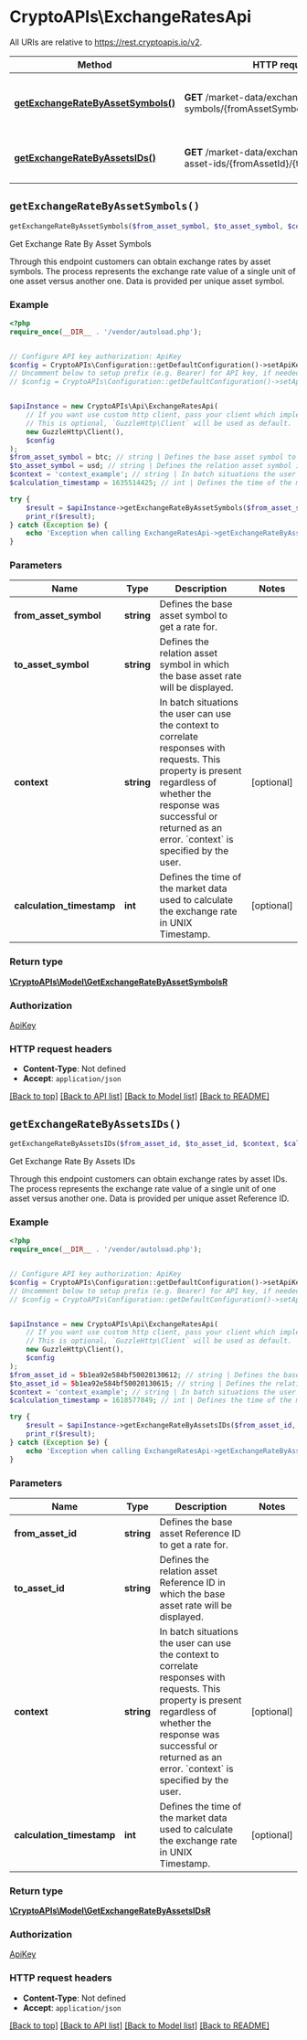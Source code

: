 # CryptoAPIs\ExchangeRatesApi

All URIs are relative to https://rest.cryptoapis.io/v2.

Method | HTTP request | Description
------------- | ------------- | -------------
[**getExchangeRateByAssetSymbols()**](ExchangeRatesApi.md#getExchangeRateByAssetSymbols) | **GET** /market-data/exchange-rates/by-symbols/{fromAssetSymbol}/{toAssetSymbol} | Get Exchange Rate By Asset Symbols
[**getExchangeRateByAssetsIDs()**](ExchangeRatesApi.md#getExchangeRateByAssetsIDs) | **GET** /market-data/exchange-rates/by-asset-ids/{fromAssetId}/{toAssetId} | Get Exchange Rate By Assets IDs


## `getExchangeRateByAssetSymbols()`

```php
getExchangeRateByAssetSymbols($from_asset_symbol, $to_asset_symbol, $context, $calculation_timestamp): \CryptoAPIs\Model\GetExchangeRateByAssetSymbolsR
```

Get Exchange Rate By Asset Symbols

Through this endpoint customers can obtain exchange rates by asset symbols. The process represents the exchange rate value of a single unit of one asset versus another one. Data is provided per unique asset symbol.

### Example

```php
<?php
require_once(__DIR__ . '/vendor/autoload.php');


// Configure API key authorization: ApiKey
$config = CryptoAPIs\Configuration::getDefaultConfiguration()->setApiKey('x-api-key', 'YOUR_API_KEY');
// Uncomment below to setup prefix (e.g. Bearer) for API key, if needed
// $config = CryptoAPIs\Configuration::getDefaultConfiguration()->setApiKeyPrefix('x-api-key', 'Bearer');


$apiInstance = new CryptoAPIs\Api\ExchangeRatesApi(
    // If you want use custom http client, pass your client which implements `GuzzleHttp\ClientInterface`.
    // This is optional, `GuzzleHttp\Client` will be used as default.
    new GuzzleHttp\Client(),
    $config
);
$from_asset_symbol = btc; // string | Defines the base asset symbol to get a rate for.
$to_asset_symbol = usd; // string | Defines the relation asset symbol in which the base asset rate will be displayed.
$context = 'context_example'; // string | In batch situations the user can use the context to correlate responses with requests. This property is present regardless of whether the response was successful or returned as an error. `context` is specified by the user.
$calculation_timestamp = 1635514425; // int | Defines the time of the market data used to calculate the exchange rate in UNIX Timestamp.

try {
    $result = $apiInstance->getExchangeRateByAssetSymbols($from_asset_symbol, $to_asset_symbol, $context, $calculation_timestamp);
    print_r($result);
} catch (Exception $e) {
    echo 'Exception when calling ExchangeRatesApi->getExchangeRateByAssetSymbols: ', $e->getMessage(), PHP_EOL;
}
```

### Parameters

Name | Type | Description  | Notes
------------- | ------------- | ------------- | -------------
 **from_asset_symbol** | **string**| Defines the base asset symbol to get a rate for. |
 **to_asset_symbol** | **string**| Defines the relation asset symbol in which the base asset rate will be displayed. |
 **context** | **string**| In batch situations the user can use the context to correlate responses with requests. This property is present regardless of whether the response was successful or returned as an error. &#x60;context&#x60; is specified by the user. | [optional]
 **calculation_timestamp** | **int**| Defines the time of the market data used to calculate the exchange rate in UNIX Timestamp. | [optional]

### Return type

[**\CryptoAPIs\Model\GetExchangeRateByAssetSymbolsR**](../Model/GetExchangeRateByAssetSymbolsR.md)

### Authorization

[ApiKey](../../README.md#ApiKey)

### HTTP request headers

- **Content-Type**: Not defined
- **Accept**: `application/json`

[[Back to top]](#) [[Back to API list]](../../README.md#endpoints)
[[Back to Model list]](../../README.md#models)
[[Back to README]](../../README.md)

## `getExchangeRateByAssetsIDs()`

```php
getExchangeRateByAssetsIDs($from_asset_id, $to_asset_id, $context, $calculation_timestamp): \CryptoAPIs\Model\GetExchangeRateByAssetsIDsR
```

Get Exchange Rate By Assets IDs

Through this endpoint customers can obtain exchange rates by asset IDs. The process represents the exchange rate value of a single unit of one asset versus another one. Data is provided per unique asset Reference ID.

### Example

```php
<?php
require_once(__DIR__ . '/vendor/autoload.php');


// Configure API key authorization: ApiKey
$config = CryptoAPIs\Configuration::getDefaultConfiguration()->setApiKey('x-api-key', 'YOUR_API_KEY');
// Uncomment below to setup prefix (e.g. Bearer) for API key, if needed
// $config = CryptoAPIs\Configuration::getDefaultConfiguration()->setApiKeyPrefix('x-api-key', 'Bearer');


$apiInstance = new CryptoAPIs\Api\ExchangeRatesApi(
    // If you want use custom http client, pass your client which implements `GuzzleHttp\ClientInterface`.
    // This is optional, `GuzzleHttp\Client` will be used as default.
    new GuzzleHttp\Client(),
    $config
);
$from_asset_id = 5b1ea92e584bf50020130612; // string | Defines the base asset Reference ID to get a rate for.
$to_asset_id = 5b1ea92e584bf50020130615; // string | Defines the relation asset Reference ID in which the base asset rate will be displayed.
$context = 'context_example'; // string | In batch situations the user can use the context to correlate responses with requests. This property is present regardless of whether the response was successful or returned as an error. `context` is specified by the user.
$calculation_timestamp = 1618577849; // int | Defines the time of the market data used to calculate the exchange rate in UNIX Timestamp.

try {
    $result = $apiInstance->getExchangeRateByAssetsIDs($from_asset_id, $to_asset_id, $context, $calculation_timestamp);
    print_r($result);
} catch (Exception $e) {
    echo 'Exception when calling ExchangeRatesApi->getExchangeRateByAssetsIDs: ', $e->getMessage(), PHP_EOL;
}
```

### Parameters

Name | Type | Description  | Notes
------------- | ------------- | ------------- | -------------
 **from_asset_id** | **string**| Defines the base asset Reference ID to get a rate for. |
 **to_asset_id** | **string**| Defines the relation asset Reference ID in which the base asset rate will be displayed. |
 **context** | **string**| In batch situations the user can use the context to correlate responses with requests. This property is present regardless of whether the response was successful or returned as an error. &#x60;context&#x60; is specified by the user. | [optional]
 **calculation_timestamp** | **int**| Defines the time of the market data used to calculate the exchange rate in UNIX Timestamp. | [optional]

### Return type

[**\CryptoAPIs\Model\GetExchangeRateByAssetsIDsR**](../Model/GetExchangeRateByAssetsIDsR.md)

### Authorization

[ApiKey](../../README.md#ApiKey)

### HTTP request headers

- **Content-Type**: Not defined
- **Accept**: `application/json`

[[Back to top]](#) [[Back to API list]](../../README.md#endpoints)
[[Back to Model list]](../../README.md#models)
[[Back to README]](../../README.md)
